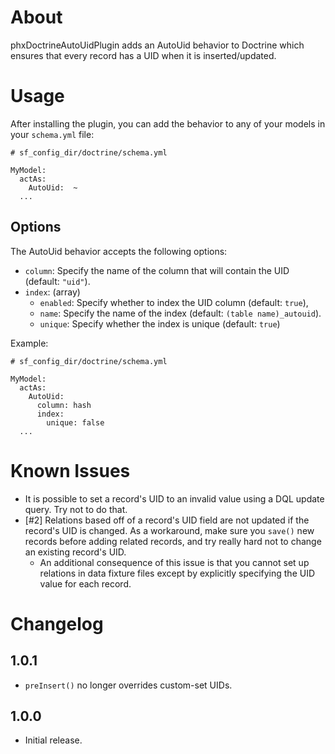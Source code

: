 # About

phxDoctrineAutoUidPlugin adds an AutoUid behavior to Doctrine which ensures that
  every record has a UID when it is inserted/updated.

# Usage

After installing the plugin, you can add the behavior to any of your models in
  your `schema.yml` file:

    # sf_config_dir/doctrine/schema.yml

    MyModel:
      actAs:
        AutoUid:  ~
      ...

## Options

The AutoUid behavior accepts the following options:

- `column`: Specify the name of the column that will contain the UID (default: `"uid"`).
- `index`: (array)
  - `enabled`: Specify whether to index the UID column (default: `true`),
  - `name`: Specify the name of the index (default: `(table name)_autouid`).
  - `unique`: Specify whether the index is unique (default: `true`)

Example:

    # sf_config_dir/doctrine/schema.yml

    MyModel:
      actAs:
        AutoUid:
          column: hash
          index:
            unique: false
      ...

# Known Issues

- It is possible to set a record's UID to an invalid value using a DQL update
    query.  Try not to do that.
- [#2] Relations based off of a record's UID field are not updated if the record's UID is changed.  As a workaround, make sure you `save()` new records before adding related records, and try really hard not to change an existing record's UID.
  - An additional consequence of this issue is that you cannot set up relations in data fixture files except by explicitly specifying the UID value for each record.

# Changelog

## 1.0.1

- `preInsert()` no longer overrides custom-set UIDs.

## 1.0.0

- Initial release.
